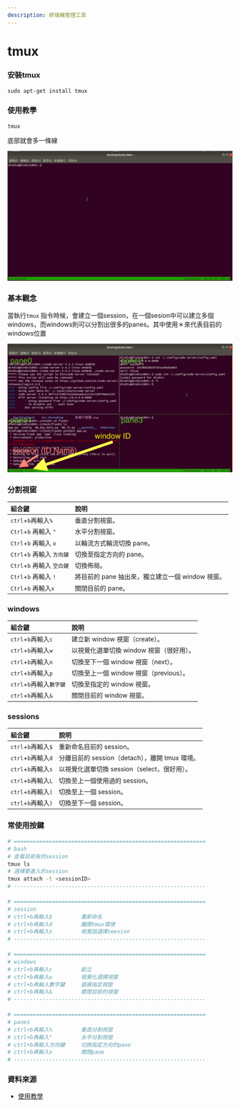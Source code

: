 ```yaml
---
description: 終端機管理工具
---
```


# tmux

### 安裝tmux

```text
sudo apt-get install tmux
```

### 使用教學

```text
tmux
```

底部就會多一條線

![](../.gitbook/assets/screen-shot-2020-09-16-at-4.19.13-pm.png)

### 基本觀念

當執行`tmux` 指令時候，會建立一個session，在一個sesion中可以建立多個windows，而windows則可以分割出很多的panes。其中使用＊來代表目前的windows位置

![](../.gitbook/assets/screen-shot-2020-09-16-at-4.25.21-pm.png)

### 分割視窗

| 組合鍵 | 說明 |
| :--- | :--- |
| `ctrl`+`b`再輸入`%` | 垂直分割視窗。 |
| `Ctrl`+`b` 再輸入 `"` | 水平分割視窗。 |
| `Ctrl`+`b` 再輸入 `o` | 以輪流方式輪流切換 pane。 |
| `Ctrl`+`b` 再輸入 `方向鍵` | 切換至指定方向的 pane。 |
| `Ctrl`+`b` 再輸入 `空白鍵` | 切換佈局。 |
| `Ctrl`+`b` 再輸入 `!` | 將目前的 pane 抽出來，獨立建立一個 window 視窗。 |
| `Ctrl`+`b` 再輸入`x` | 關閉目前的 pane。 |

### windows

| 組合鍵 | 說明 |
| :--- | :--- |
| `ctrl`+`b`再輸入`c` | 建立新 window 視窗（create）。 |
| `ctrl`+`b`再輸入`w` | 以視覺化選單切換 window 視窗（很好用）。 |
| `ctrl`+`b`再輸入`n` | 切換至下一個 window 視窗（next）。 |
| `ctrl`+`b`再輸入`p` | 切換至上一個 window 視窗（previous）。 |
| `ctrl`+`b`再輸入`數字鍵` | 切換至指定的 window 視窗。 |
| `ctrl`+`b`再輸入`&` | 關閉目前的 window 視窗。 |

### sessions

| 組合鍵 | 說明 |
| :--- | :--- |
| `ctrl`+`b`再輸入`$` | 重新命名目前的 session。 |
| `ctrl`+`b`再輸入`d` | 分離目前的 session（detach），離開 tmux 環境。 |
| `ctrl`+`b`再輸入`s` | 以視覺化選單切換 session（select，很好用）。 |
| `ctrl`+`b`再輸入`L` | 切換至上一個使用過的 session。 |
| `ctrl`+`b`再輸入`(` | 切換至上一個 session。 |
| `ctrl`+`b`再輸入`)` | 切換至下一個 session。 |

### 常使用按鍵

```bash
# ============================================================
# bash
# 查看目前有的session
tmux ls
# 選擇要進入的session
tmux attach -t <sessionID>
# ------------------------------------------------------------

# ============================================================
# session
# ctrl+b再輸入$         重新命名
# ctrl+b再輸入d         離開tmux環境
# ctrl+b再輸入s         視覺話選擇seesion
# ------------------------------------------------------------

# ============================================================
# windows
# ctrl+b再輸入c         創立
# ctrl+b再輸入w         視覺化選擇視窗
# ctrl+b再輸入數字鍵     直接指定視窗
# ctrl+b再輸入&         關閉目前的視窗
# ------------------------------------------------------------

# ============================================================
# panes
# ctrl+b再輸入%         垂直分割視窗
# ctrl+b再輸入"         水平分割視窗
# ctrl+b再輸入方向鍵     切換指定方向的pane
# ctrl+b再輸入x         關閉pane
# ------------------------------------------------------------
```

### 資料來源

* [使用教學](https://blog.gtwang.org/linux/linux-tmux-terminal-multiplexer-tutorial/)

